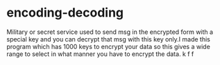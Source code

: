 # encoding-decoding
Military or secret service used to send msg in the encrypted form with a special key and you can decrypt that msg with this key only.I made this program which has 1000 keys to encrypt your data so this gives a wide range to select in what manner you have to encrypt the data.
k
f
f
